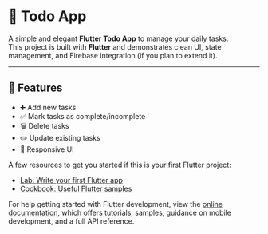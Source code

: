 # 📝 Todo App

A simple and elegant **Flutter Todo App** to manage your daily tasks.  
This project is built with **Flutter** and demonstrates clean UI, state management, and Firebase integration (if you plan to extend it).  

---

## 🚀 Features

- ➕ Add new tasks  
- ✅ Mark tasks as complete/incomplete  
- 🗑️ Delete tasks  
- ✏️ Update existing tasks  
- 📱 Responsive UI

A few resources to get you started if this is your first Flutter project:

- [Lab: Write your first Flutter app](https://docs.flutter.dev/get-started/codelab)
- [Cookbook: Useful Flutter samples](https://docs.flutter.dev/cookbook)

For help getting started with Flutter development, view the
[online documentation](https://docs.flutter.dev/), which offers tutorials,
samples, guidance on mobile development, and a full API reference.
